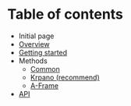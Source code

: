 # Table of contents

* Initial page
* [Overview](overview.md)
* [Getting started](getting-started.md)
* Methods
  * [Common](methods/common.md)
  * [Krpano \(recommend\)](methods/krpano.md)
  * [A-Frame](methods/aframe.md)
* [API](api.md)

